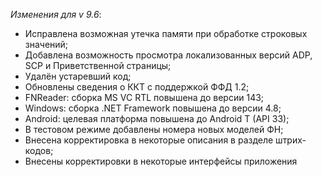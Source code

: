 _Изменения для v 9.6_:
- Исправлена возможная утечка памяти при обработке строковых значений;
- Добавлена возможность просмотра локализованных версий ADP, SCP и Приветственной страницы;
- Удалён устаревший код;
- Обновлены сведения о ККТ с поддержкой ФФД 1.2;
- FNReader: сборка MS VC RTL повышена до версии 143;
- Windows: сборка .NET Framework повышена до версии 4.8;
- Android: целевая платформа повышена до Android T (API 33);
- В тестовом режиме добавлены номера новых моделей ФН;
- Внесена корректировка в некоторые описания в разделе штрих-кодов;
- Внесены корректировки в некоторые интерфейсы приложения

